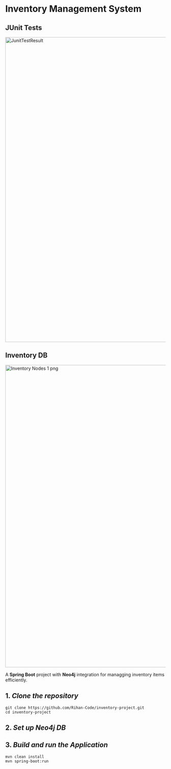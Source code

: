 # **Inventory Management System**

## JUnit Tests
<img width="958" alt="JunitTestResult" src="https://github.com/user-attachments/assets/d474c6c5-9b17-4e45-890c-84fbb0da59cd" />

## Inventory DB
<img width="950" alt="Inventory Nodes 1 png " src="https://github.com/user-attachments/assets/b43e7aaa-3ae1-47c6-bbf8-e4382d0b1368" />


A **Spring Boot** project with **Neo4j** integration for managging inventory items efficiently.

## 1. *Clone the repository*
```
git clone https://github.com/Rihan-Code/inventory-project.git
cd inventory-project
```
## 2. *Set up Neo4j DB*

## 3. *Build and run the Application*
```
mvn clean install
mvn spring-boot:run
```

